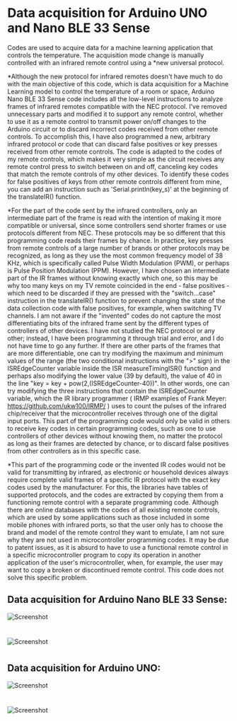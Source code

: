 # Data acquisition for Arduino UNO and Nano BLE 33 Sense


Codes are used to acquire data for a machine learning application that controls the temperature. The acquisition mode change is manually controlled with an infrared remote control using a *new universal protocol.


*Although the new protocol for infrared remotes doesn't have much to do with the main objective of this code, which is data acquisition for a Machine Learning model to control the temperature of a room or space, Arduino Nano BLE 33 Sense code includes all the low-level instructions to analyze frames of infrared remotes compatible with the NEC protocol. I've removed unnecessary parts and modified it to support any remote control, whether to use it as a remote control to transmit power on/off changes to the Arduino circuit or to discard incorrect codes received from other remote controls. To accomplish this, I have also programmed a new, arbitrary infrared protocol or code that can discard false positives or key presses received from other remote controls. The code is adapted to the codes of my remote controls, which makes it very simple as the circuit receives any remote control press to switch between on and off, canceling key codes that match the remote controls of my other devices. To identify these codes for false positives of keys from other remote controls different from mine, you can add an instruction such as 'Serial.println(key_s)' at the beginning of the translateIR() function.

*For the part of the code sent by the infrared controllers, only an intermediate part of the frame is read with the intention of making it more compatible or universal, since some controllers send shorter frames or use protocols different from NEC. These protocols may be so different that this programming code reads their frames by chance. In practice, key presses from remote controls of a large number of brands or other protocols may be recognized, as long as they use the most common frequency model of 38 KHz, which is specifically called Pulse Width Modulation (PWM), or perhaps is Pulse Position Modulation (PPM). However, I have chosen an intermediate part of the IR frames without knowing exactly which one, so this may be why too many keys on my TV remote coincided in the end - false positives - which need to be discarded if they are pressed with the "switch...case" instruction in the translateIR() function to prevent changing the state of the data collection code with false positives, for example, when switching TV channels. I am not aware if the "invented" codes do not capture the most differentiating bits of the infrared frame sent by the different types of controllers of other devices. I have not studied the NEC protocol or any other; instead, I have been programming it through trial and error, and I do not have time to go any further. If there are other parts of the frames that are more differentiable, one can try modifying the maximum and minimum values of the range (the two conditional instructions with the ">" sign) in the ISREdgeCounter variable inside the ISR measureTimingISR() function and perhaps also modifying the lower value (39 by default), the value of 40 in the line "key = key + pow(2,(ISREdgeCounter-40))". In other words, one can try modifying the three instructions that contain the ISREdgeCounter variable, which the IR library programmer ( IRMP examples of Frank Meyer: https://github.com/ukw100/IRMP/ ) uses to count the pulses of the infrared chip/receiver that the microcontroller receives through one of the digital input ports. This part of the programming code would only be valid in others to receive key codes in certain programming codes, such as one to use controllers of other devices without knowing them, no matter the protocol as long as their frames are detected by chance, or to discard false positives from other controllers as in this specific case.

*This part of the programming code or the invented IR codes would not be valid for transmitting by infrared, as electronic or household devices always require complete valid frames of a specific IR protocol with the exact key codes used by the manufacturer. For this, the libraries have tables of supported protocols, and the codes are extracted by copying them from a functioning remote control with a separate programming code. Although there are online databases with the codes of all existing remote controls, which are used by some applications such as those included in some mobile phones with infrared ports, so that the user only has to choose the brand and model of the remote control they want to emulate, I am not sure why they are not used in microcontroller programming codes. It may be due to patent issues, as it is absurd to have to use a functional remote control in a specific microcontroller program to copy its operation in another application of the user's microcontroller, when, for example, the user may want to copy a broken or discontinued remote control. This code does not solve this specific problem.

## Data acquisition for Arduino Nano BLE 33 Sense:
![Screenshot](https://github.com/antor44/microcontrollers/blob/main/Receiver_Sense/Arduino_sense_receiver.jpg)
#
![Screenshot](https://github.com/antor44/microcontrollers/blob/main/Receiver_Sense/Arduino_nano_sense_placa.jpg)
#
## Data acquisition for Arduino UNO:
![Screenshot](https://github.com/antor44/microcontrollers/blob/main/Receiver_Module/Arduino_Acquisition.jpg)
#
![Screenshot](https://github.com/antor44/microcontrollers/blob/main/Receiver_Module/acquisition.jpg)
